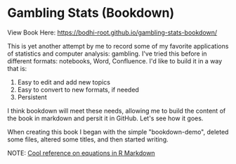 # Gambling Stats (Bookdown)

View Book Here: https://bodhi-root.github.io/gambling-stats-bookdown/

This is yet another attempt by me to record some of my favorite applications of statistics and computer analysis: gambling.  I've tried this before in different formats: notebooks, Word, Confluence.  I'd like to build it in a way that is:

1. Easy to edit and add new topics
2. Easy to convert to new formats, if needed
3. Persistent

I think bookdown will meet these needs, allowing me to build the content of the book in markdown and persit it in GitHub.  Let's see how it goes.

When creating this book I began with the simple "bookdown-demo", deleted some files, altered some titles, and then started writing.

NOTE: [Cool reference on equations in R Markdown](https://www.montana.edu/rotella/documents/502/MarkdownEqnExamples.Rmd)
